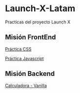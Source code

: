 # Launch-X-Latam
Practicas del proyecto Launch X

## Misión FrontEnd 
[Práctica CSS](https://dapper-jelly-564587.netlify.app/misionfrontend/3-css/main)

[Práctica Javascript](https://dapper-jelly-564587.netlify.app/misionfrontend/4-javascript/main)

## Misión Backend
[Calculadora - Vanilla](https://github.com/luiserdef/Launch-X-Latam/tree/main/MisionBackEnd/calculadora)
